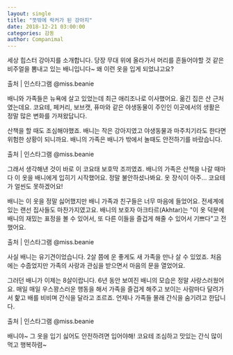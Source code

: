 ```yaml
---
layout: single
title: "뜻밖에 락커가 된 강아지"
date: 2018-12-21 03:00:00
categories: 감동
author: Companimal
---
```


세상 힙스터 강아지를 소개합니다. 당장 무대 위에 올라가서 머리를 흔들어야할 것 같은 비주얼을 뽐내고 있는 배니입니다~ 왜 이런 옷을 입게 되었냐고요?

출처 | 인스타그램 @miss.beanie

배니와 가족들은 뉴욕에 살고 있었는데 최근 애리조나로 이사했어요. 옮긴 집은 산 근처였는데요. 코요테, 페커리, 보브캣, 퓨마와 같은 야생동물이 주인인 이곳에서의 생활은 정말 많은 변화를 가져왔답니다.

산책을 할 때도 조심해야했죠. 배니는 작은 강아지였고 야생동물과 마주치기라도 한다면 위험한 상황이 되니까요. 배니의 가족은 배니가 밖에서 놀때도 안전하기를 바랐습니다.

출처 | 인스타그램 @miss.beanie

그래서 생각해낸 것이 바로 이 코요태 보호막 조끼였죠. 배니의 가족은 산책을 나갈 때마다 이 옷을 배니에게 입히기 시작했어요. 정말 불안하셨나봐요. 옷 장식이 아주... 코요테가 얼씬도 못하겠어요!

배니는 이 옷을 정말 싫어했지만 배니 가족과 친구들은 너무 마음에 들었어요. 전세계에 있는 랜선 집사들도 마찬가지였고요. 배니의 보호자 아크타르(Akhtar)는 "이 옷 덕분에 배니의 재밌는 표정을 볼 수 있어서, 또 다른 이들을 즐겁게 해줄 수 있어서 기쁘다"고 전했어요.

출처 | 인스타그램 @miss.beanie

사실 배니는 유기견이었습니다. 2살 쯤에 운 좋게도 새 가족을 만나 살 수 있었죠. 처음에는 수줍었지만 가족의 사랑과 관심을 받으면서 마음의 문을 열었어요.

그러던 배니가 이제는 8살이랍니다. 6년 동안 보여진 배니의 모습은 정말 사랑스러웠어요. 매일 매일 우스꽝스러운 행동을 해서 가족을 즐겁게 해주고 보이는 사람마다 달려가서 핥고 배를 비비며 간식을 달라고 조르죠. 언제나 가족들 몰래 간식을 숨기려고 한답니다.

출처 | 인스타그램 @miss.beanie

배니야~ 그 옷을 입기 싫어도 안전하려면 입어야해! 코요테 조심하고 맛있는 간식 많이 먹고 행복하렴~
